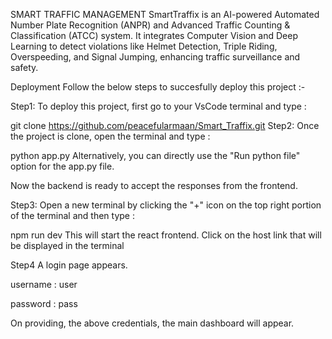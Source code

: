 SMART TRAFFIC MANAGEMENT 
SmartTraffix is an AI-powered Automated Number Plate Recognition (ANPR) and Advanced Traffic Counting & Classification (ATCC) system. It integrates Computer Vision and Deep Learning to detect violations like Helmet Detection, Triple Riding, Overspeeding, and Signal Jumping, enhancing traffic surveillance and safety.

Deployment
Follow the below steps to succesfully deploy this project :-

Step1:
To deploy this project, first go to your VsCode terminal and type :

  git clone https://github.com/peacefularmaan/Smart_Traffix.git
Step2:
Once the project is clone, open the terminal and type :

  python app.py
Alternatively, you can directly use the "Run python file" option for the app.py file.

Now the backend is ready to accept the responses from the frontend.

Step3:
Open a new terminal by clicking the "+" icon on the top right portion of the terminal and then type :

  npm run dev
This will start the react frontend. Click on the host link that will be displayed in the terminal

Step4
A login page appears.

username : user

password : pass

On providing, the above credentials, the main dashboard will appear.
